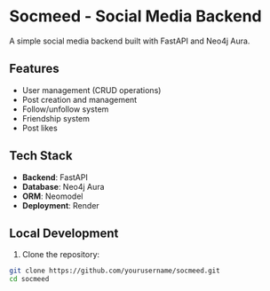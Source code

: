 # Socmeed - Social Media Backend

A simple social media backend built with FastAPI and Neo4j Aura.

## Features

- User management (CRUD operations)
- Post creation and management
- Follow/unfollow system
- Friendship system
- Post likes

## Tech Stack

- **Backend**: FastAPI
- **Database**: Neo4j Aura
- **ORM**: Neomodel
- **Deployment**: Render

## Local Development

1. Clone the repository:
```bash
git clone https://github.com/yourusername/socmeed.git
cd socmeed